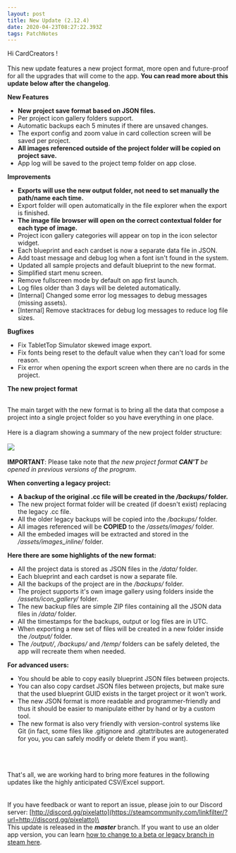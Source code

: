 ```yaml
---
layout: post
title: New Update (2.12.4)
date: 2020-04-23T08:27:22.393Z
tags: PatchNotes
---
```

<!--StartFragment-->

Hi CardCreators !\
\
This new update features a new project format, more open and future-proof for all the upgrades that will come to the app. **You can read more about this update below after the changelog**.

**New Features**

* **New project save format based on JSON files.**
* Per project icon gallery folders support.
* Automatic backups each 5 minutes if there are unsaved changes.
* The export config and zoom value in card collection screen will be saved per project.
* **All images referenced outside of the project folder will be copied on project save.**
* App log will be saved to the project temp folder on app close.



**Improvements**

* **Exports will use the new output folder, not need to set manually the path/name each time.**
* Export folder will open automatically in the file explorer when the export is finished.
* **The image file browser will open on the correct contextual folder for each type of image.**
* Project icon gallery categories will appear on top in the icon selector widget.
* Each blueprint and each cardset is now a separate data file in JSON.
* Add toast message and debug log when a font isn't found in the system.
* Updated all sample projects and default blueprint to the new format.
* Simplified start menu screen.
* Remove fullscreen mode by default on app first launch.
* Log files older than 3 days will be deleted automatically.
* \[Internal] Changed some error log messages to debug messages (missing assets).
* \[Internal] Remove stacktraces for debug log messages to reduce log file sizes.



**Bugfixes**

* Fix TabletTop Simulator skewed image export.
* Fix fonts being reset to the default value when they can't load for some reason.
* Fix error when opening the export screen when there are no cards in the project.



**The new project format**

\
The main target with the new format is to bring all the data that compose a project into a single project folder so you have everything in one place.\
\
Here is a diagram showing a summary of the new project folder structure:\
\
![](https://cdn.cloudflare.steamstatic.com/steamcommunity/public/images/clans/28448748/e236e74acbfe6fcafdcf80e92fe6a8ad05932bec.png)\
\
**IMPORTANT**: Please take note that *the new project format **CAN'T** be opened in previous versions of the program*.

**When converting a legacy project:**

* **A backup of the original .cc file will be created in the */backups/* folder.**
* The new project format folder will be created (if doesn't exist) replacing the legacy .cc file.
* All the older legacy backups will be copied into the */backups/* folder.
* All images referenced will be **COPIED** to the */assets/images/* folder.
* All the embeded images will be extracted and stored in the */assets/images_inline/* folder.



**Here there are some highlights of the new format:**

* All the project data is stored as JSON files in the */data/* folder.
* Each blueprint and each cardset is now a separate file.
* All the backups of the project are in the */backups/* folder.
* The project supports it's own image gallery using folders inside the */assets/icon_gallery/* folder.
* The new backup files are simple ZIP files containing all the JSON data files in */data/* folder.
* All the timestamps for the backups, output or log files are in UTC.
* When exporting a new set of files will be created in a new folder inside the */output/* folder.
* The */output/*, */backups/* and */temp/* folders can be safely deleted, the app will recreate them when needed.



**For advanced users:**

* You should be able to copy easily blueprint JSON files between projects.
* You can also copy cardset JSON files between projects, but make sure that the used blueprint GUID exists in the target project or it won't work.
* The new JSON format is more readable and programmer-friendly and thus it should be easier to manipulate either by hand or by a custom tool.
* The new format is also very friendly with version-control systems like Git (in fact, some files like .gitignore and .gitattributes are autogenerated for you, you can safely modify or delete them if you want).

\
\
\
That's all, we are working hard to bring more features in the following updates like the highly anticipated CSV/Excel support.\
\
\
If you have feedback or want to report an issue, please join to our Discord server: [http://discord.gg/pixelatto](https://steamcommunity.com/linkfilter/?url=http://discord.gg/pixelatto)\
\
This update is released in the ***master*** branch. If you want to use an older app version, you can learn [how to change to a beta or legacy branch in steam here](https://steamcommunity.com/linkfilter/?url=https://steamcommunity.com/sharedfiles/filedetails/?id=1129108624).

<!--EndFragment-->